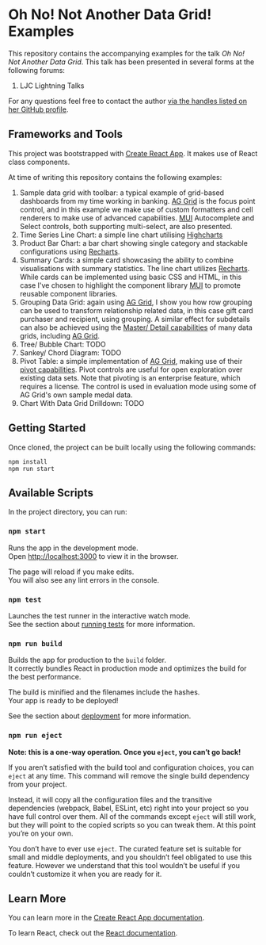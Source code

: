 # Oh No! Not Another Data Grid! Examples

This repository contains the accompanying examples for the talk *Oh No! Not Another Data Grid*. This talk has been presented in several forms at the following forums:

1. LJC Lightning Talks

For any questions feel free to contact the author [via the handles listed on her GitHub profile](https://github.com/carlyrichmond).

## Frameworks and Tools

This project was bootstrapped with [Create React App](https://github.com/facebook/create-react-app). It makes use of React class components.

At time of writing this repository contains the following examples:

1. Sample data grid with toolbar: a typical example of grid-based dashboards from my time working in banking. [AG Grid](https://www.ag-grid.com/) is the focus point control, and in this example we make use of custom formatters and cell renderers to make use of advanced capabilities. [MUI](https://mui.com/) Autocomplete and Select controls, both supporting multi-select, are also presented.
2. Time Series Line Chart: a simple line chart utilising [Highcharts](https://www.highcharts.com/)
3. Product Bar Chart: a bar chart showing single category and stackable configurations using [Recharts](https://recharts.org/).
4. Summary Cards: a simple card showcasing the ability to combine visualisations with summary statistics. The line chart utilizes [Recharts](https://recharts.org/). While cards can be implemented using basic CSS and HTML, in this case I've chosen to highlight the component library [MUI](https://mui.com/) to promote reusable component libraries.
5. Grouping Data Grid: again using [AG Grid](https://www.ag-grid.com/), I show you how row grouping can be used to transform relationship related data, in this case gift card purchaser and recipient, using grouping. A similar effect for subdetails can also be achieved using the [Master/ Detail capabilities](ag-grid.com/react-data-grid/master-detail/) of many data grids, including [AG Grid](https://www.ag-grid.com/).
6. Tree/ Bubble Chart: TODO
7. Sankey/ Chord Diagram: TODO
8. Pivot Table: a simple implementation of [AG Grid](https://www.ag-grid.com/), making use of their [pivot capabilities](https://www.ag-grid.com/react-data-grid/pivoting/). Pivot controls are useful for open exploration over existing data sets. Note that pivoting is an enterprise feature, which requires a license. The control is used in evaluation mode using some of AG Grid's own sample medal data.
9. Chart With Data Grid Drilldown: TODO

## Getting Started

Once cloned, the project can be built locally using the following commands:

```
npm install
npm run start
```

## Available Scripts

In the project directory, you can run:

### `npm start`

Runs the app in the development mode.\
Open [http://localhost:3000](http://localhost:3000) to view it in the browser.

The page will reload if you make edits.\
You will also see any lint errors in the console.

### `npm test`

Launches the test runner in the interactive watch mode.\
See the section about [running tests](https://facebook.github.io/create-react-app/docs/running-tests) for more information.

### `npm run build`

Builds the app for production to the `build` folder.\
It correctly bundles React in production mode and optimizes the build for the best performance.

The build is minified and the filenames include the hashes.\
Your app is ready to be deployed!

See the section about [deployment](https://facebook.github.io/create-react-app/docs/deployment) for more information.

### `npm run eject`

**Note: this is a one-way operation. Once you `eject`, you can’t go back!**

If you aren’t satisfied with the build tool and configuration choices, you can `eject` at any time. This command will remove the single build dependency from your project.

Instead, it will copy all the configuration files and the transitive dependencies (webpack, Babel, ESLint, etc) right into your project so you have full control over them. All of the commands except `eject` will still work, but they will point to the copied scripts so you can tweak them. At this point you’re on your own.

You don’t have to ever use `eject`. The curated feature set is suitable for small and middle deployments, and you shouldn’t feel obligated to use this feature. However we understand that this tool wouldn’t be useful if you couldn’t customize it when you are ready for it.

## Learn More

You can learn more in the [Create React App documentation](https://facebook.github.io/create-react-app/docs/getting-started).

To learn React, check out the [React documentation](https://reactjs.org/).
